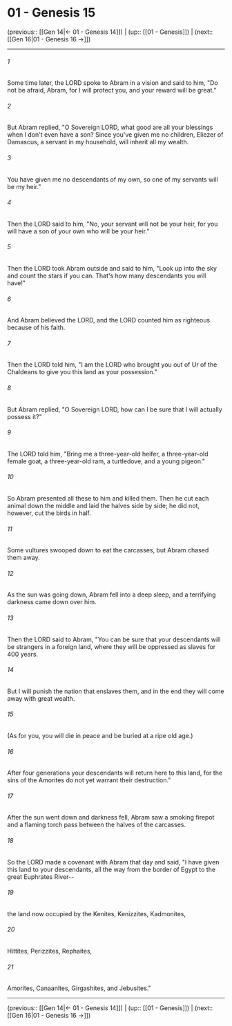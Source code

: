 # 01 - Genesis 15

(previous:: [[Gen 14|← 01 - Genesis 14]]) | (up:: [[01 - Genesis]]) | (next:: [[Gen 16|01 - Genesis 16 →]])

***


###### 1 
Some time later, the LORD spoke to Abram in a vision and said to him, "Do not be afraid, Abram, for I will protect you, and your reward will be great." 

###### 2 
But Abram replied, "O Sovereign LORD, what good are all your blessings when I don't even have a son? Since you've given me no children, Eliezer of Damascus, a servant in my household, will inherit all my wealth. 

###### 3 
You have given me no descendants of my own, so one of my servants will be my heir." 

###### 4 
Then the LORD said to him, "No, your servant will not be your heir, for you will have a son of your own who will be your heir." 

###### 5 
Then the LORD took Abram outside and said to him, "Look up into the sky and count the stars if you can. That's how many descendants you will have!" 

###### 6 
And Abram believed the LORD, and the LORD counted him as righteous because of his faith. 

###### 7 
Then the LORD told him, "I am the LORD who brought you out of Ur of the Chaldeans to give you this land as your possession." 

###### 8 
But Abram replied, "O Sovereign LORD, how can I be sure that I will actually possess it?" 

###### 9 
The LORD told him, "Bring me a three-year-old heifer, a three-year-old female goat, a three-year-old ram, a turtledove, and a young pigeon." 

###### 10 
So Abram presented all these to him and killed them. Then he cut each animal down the middle and laid the halves side by side; he did not, however, cut the birds in half. 

###### 11 
Some vultures swooped down to eat the carcasses, but Abram chased them away. 

###### 12 
As the sun was going down, Abram fell into a deep sleep, and a terrifying darkness came down over him. 

###### 13 
Then the LORD said to Abram, "You can be sure that your descendants will be strangers in a foreign land, where they will be oppressed as slaves for 400 years. 

###### 14 
But I will punish the nation that enslaves them, and in the end they will come away with great wealth. 

###### 15 
(As for you, you will die in peace and be buried at a ripe old age.) 

###### 16 
After four generations your descendants will return here to this land, for the sins of the Amorites do not yet warrant their destruction." 

###### 17 
After the sun went down and darkness fell, Abram saw a smoking firepot and a flaming torch pass between the halves of the carcasses. 

###### 18 
So the LORD made a covenant with Abram that day and said, "I have given this land to your descendants, all the way from the border of Egypt to the great Euphrates River-- 

###### 19 
the land now occupied by the Kenites, Kenizzites, Kadmonites, 

###### 20 
Hittites, Perizzites, Rephaites, 

###### 21 
Amorites, Canaanites, Girgashites, and Jebusites."

***

(previous:: [[Gen 14|← 01 - Genesis 14]]) | (up:: [[01 - Genesis]]) | (next:: [[Gen 16|01 - Genesis 16 →]])
